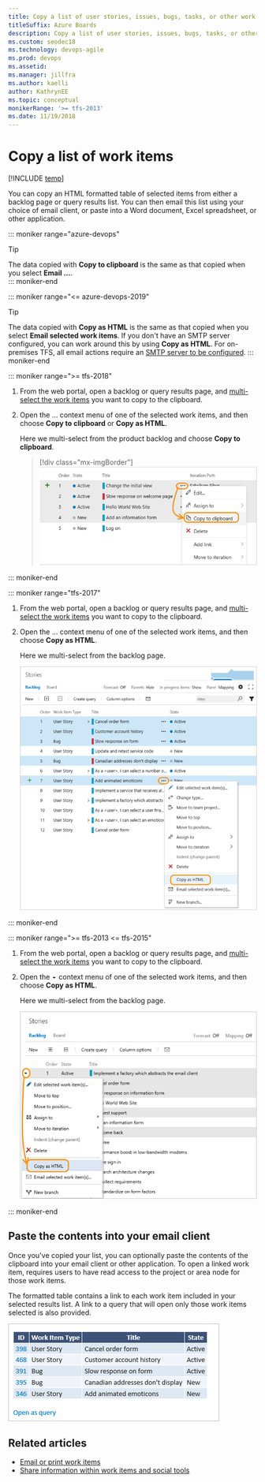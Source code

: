 ```yaml
---
title: Copy a list of user stories, issues, bugs, tasks, or other work items 
titleSuffix: Azure Boards   
description: Copy a list of user stories, issues, bugs, tasks, or other work items  from a backlog or query  
ms.custom: seodec18
ms.technology: devops-agile
ms.prod: devops
ms.assetid: 
ms.manager: jillfra
ms.author: kaelli
author: KathrynEE
ms.topic: conceptual
monikerRange: '>= tfs-2013'
ms.date: 11/19/2018
---
```


# Copy a list of work items  

[!INCLUDE [temp](../_shared/version-vsts-tfs-all-versions.md)]

<a id="html"></a>

You can copy an HTML formatted table of selected items from either a backlog page or query results list. You can then email this list using your choice of email client, or paste into a Word document, Excel spreadsheet, or other application. 
 
::: moniker range="azure-devops"
> [!TIP]  
>The data copied with **Copy to clipboard** is the same as that copied when you select **Email ...**.  
::: moniker-end

::: moniker range="<= azure-devops-2019"  
> [!TIP]  
>The data copied with **Copy as HTML** is the same as that copied when you select **Email selected work items**. If you don't have an SMTP server configured, you can work around this by using **Copy as HTML**. For on-premises TFS, all email actions require an [SMTP server to be configured](/tfs/server/admin/setup-customize-alerts). 
::: moniker-end  

::: moniker range=">= tfs-2018"

1. From the web portal, open a backlog or query results page, and [multi-select the work items](bulk-modify-work-items.md#multi-select) you want to copy to the clipboard. 

2. Open the &hellip; context menu of one of the selected work items, and then choose **Copy to clipboard** or **Copy as HTML**. 

	Here we multi-select from the product backlog and choose **Copy to clipboard**.

	> [!div class="mx-imgBorder"]  
	> ![backlog page, multi-select items, open context menu, Copy to clipboard](_img/copy-wi-copy-to-clipboard-ts-1.png)

::: moniker-end 

::: moniker range="tfs-2017"

1. From the web portal, open a backlog or query results page, and [multi-select the work items](bulk-modify-work-items.md#multi-select) you want to copy to the clipboard. 

2. Open the &hellip; context menu of one of the selected work items, and then choose **Copy as HTML**.   

	Here we multi-select from the backlog page. 

	![TFS 2017, Backlog page, multi-select items, open context menu, click Copy as HTML menu option](_img/bulk-modify-copy-as-html.png)

::: moniker-end 


::: moniker range=">= tfs-2013 <= tfs-2015"

1. From the web portal, open a backlog or query results page, and [multi-select the work items](bulk-modify-work-items.md#multi-select) you want to copy to the clipboard. 

2. Open the ![context icon](../_img/icons/context_menu.png) context menu of one of the selected work items, and then choose **Copy as HTML**. 

	Here we multi-select from the backlog page.

	![TFS 2015, Backlog page, multi-select items, open context menu, click Copy as HTML menu option](_img/copy-wi-copy-as-html-2015.png)
 
::: moniker-end 

## Paste the contents into your email client

Once you've copied your list, you can optionally paste the contents of the clipboard into your email client or other application. To open a linked work item, requires users to have read access to the project or area node for those work items. 

The formatted table contains a link to each work item included in your selected results list. A link to a query that will open only those work items selected is also provided.</p>

![Copy as HTML paste results](_img/bulk-modify-copy-as-html-table-results.png)  
 

## Related articles  

- [Email or print work items](../work-items/email-work-items.md)  
- [Share information within work items and social tools](../queries/share-plans.md)  
 
